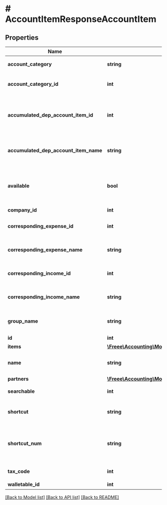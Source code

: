 # # AccountItemResponseAccountItem

## Properties

Name | Type | Description | Notes
------------ | ------------- | ------------- | -------------
**account_category** | **string** | 勘定科目カテゴリー | 
**account_category_id** | **int** | 勘定科目のカテゴリーID | 
**accumulated_dep_account_item_id** | **int** | 減価償却累計額勘定科目ID（法人のみ利用可能） | [optional] 
**accumulated_dep_account_item_name** | **string** | 減価償却累計額勘定科目（法人のみ利用可能） | [optional] 
**available** | **bool** | 勘定科目の使用設定（true: 使用する、false: 使用しない） | 
**company_id** | **int** | 事業所ID | 
**corresponding_expense_id** | **int** | 支出取引相手勘定科目ID | [optional] 
**corresponding_expense_name** | **string** | 支出取引相手勘定科目名 | [optional] 
**corresponding_income_id** | **int** | 収入取引相手勘定科目ID | [optional] 
**corresponding_income_name** | **string** | 収入取引相手勘定科目名 | [optional] 
**group_name** | **string** | 決算書表示名（小カテゴリー） | [optional] 
**id** | **int** | 勘定科目ID | 
**items** | [**\Freee\Accounting\Model\AccountItemResponseAccountItemItems[]**](AccountItemResponseAccountItemItems.md) |  | [optional] 
**name** | **string** | 勘定科目名 (30文字以内) | 
**partners** | [**\Freee\Accounting\Model\AccountItemResponseAccountItemPartners[]**](AccountItemResponseAccountItemPartners.md) |  | [optional] 
**searchable** | **int** | 検索可能:2, 検索不可：3 | 
**shortcut** | **string** | ショートカット1 (20文字以内) | [optional] 
**shortcut_num** | **string** | ショートカット2(勘定科目コード) (20文字以内) | [optional] 
**tax_code** | **int** | 税区分コード | 
**walletable_id** | **int** | 口座ID | 

[[Back to Model list]](../../README.md#documentation-for-models) [[Back to API list]](../../README.md#documentation-for-api-endpoints) [[Back to README]](../../README.md)


